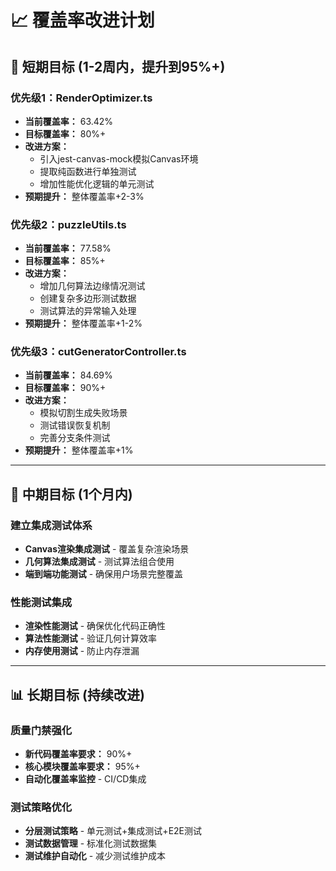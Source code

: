 # 📈 **覆盖率改进计划**

## 🎯 **短期目标 (1-2周内，提升到95%+)**

### **优先级1：RenderOptimizer.ts**
- **当前覆盖率：** 63.42%
- **目标覆盖率：** 80%+
- **改进方案：** 
  - 引入jest-canvas-mock模拟Canvas环境
  - 提取纯函数进行单独测试
  - 增加性能优化逻辑的单元测试
- **预期提升：** 整体覆盖率+2-3%

### **优先级2：puzzleUtils.ts**
- **当前覆盖率：** 77.58%
- **目标覆盖率：** 85%+
- **改进方案：**
  - 增加几何算法边缘情况测试
  - 创建复杂多边形测试数据
  - 测试算法的异常输入处理
- **预期提升：** 整体覆盖率+1-2%

### **优先级3：cutGeneratorController.ts**
- **当前覆盖率：** 84.69%
- **目标覆盖率：** 90%+
- **改进方案：**
  - 模拟切割生成失败场景
  - 测试错误恢复机制
  - 完善分支条件测试
- **预期提升：** 整体覆盖率+1%

---

## 🚀 **中期目标 (1个月内)**

### **建立集成测试体系**
- **Canvas渲染集成测试** - 覆盖复杂渲染场景
- **几何算法集成测试** - 测试算法组合使用
- **端到端功能测试** - 确保用户场景完整覆盖

### **性能测试集成**
- **渲染性能测试** - 确保优化代码正确性
- **算法性能测试** - 验证几何计算效率
- **内存使用测试** - 防止内存泄漏

---

## 📊 **长期目标 (持续改进)**

### **质量门禁强化**
- **新代码覆盖率要求：** 90%+
- **核心模块覆盖率要求：** 95%+
- **自动化覆盖率监控** - CI/CD集成

### **测试策略优化**
- **分层测试策略** - 单元测试+集成测试+E2E测试
- **测试数据管理** - 标准化测试数据集
- **测试维护自动化** - 减少测试维护成本